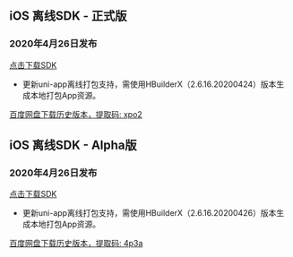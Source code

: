 ## iOS 离线SDK - 正式版

### 2020年4月26日发布
[点击下载SDK](http://download.dcloud.net.cn/iOSSDK@2.6.16.80129_20200424.zip)
  + 更新uni-app离线打包支持，需使用HBuilderX（2.6.16.20200424）版本生成本地打包App资源。


[百度网盘下载历史版本，提取码: xpo2](https://pan.baidu.com/s/1RJ3IAJiPC9HMdHN9vxVABw)



## iOS 离线SDK - Alpha版

### 2020年4月26日发布
[点击下载SDK](http://download.dcloud.net.cn/iOSSDK@2.6.16.80129_20200424.zip)
  + 更新uni-app离线打包支持，需使用HBuilderX（2.6.16.20200426）版本生成本地打包App资源。

[百度网盘下载历史版本，提取码: 4p3a](https://pan.baidu.com/s/1C0H4DhfI-wXG0NaR2AiE7g)

